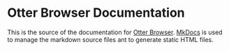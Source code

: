 # Otter Browser Documentation

This is the source of the documentation for [Otter Browser](http://otter-browser.org). [MkDocs](http://mkdocs.org) is used to manage the markdown source files ant to generate static HTML files.
